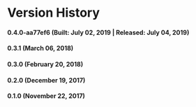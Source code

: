 # Version History


#### 0.4.0-aa77ef6 (Built: July 02, 2019 | Released: July 04, 2019)

#### 0.3.1 (March 06, 2018)

#### 0.3.0 (February 20, 2018)

#### 0.2.0 (December 19, 2017)

#### 0.1.0 (November 22, 2017)
